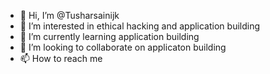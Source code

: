 - 👋 Hi, I’m @Tusharsainijk
- 👀 I’m interested in ethical hacking and application building
- 🌱 I’m currently learning application building
- 💞️ I’m looking to collaborate on applicaton building
- 📫 How to reach me 

<!---
Tusharsainijk/Tusharsainijk is a ✨ special ✨ repository because its `README.md` (this file) appears on your GitHub profile.
You can click the Preview link to take a look at your changes.
--->
